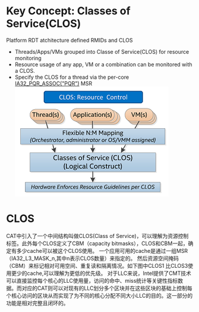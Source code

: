 # Key Concept: Classes of Service(CLOS)
Platform RDT atchitecture defined RMIDs and CLOS
* Threads/Apps/VMs grouped into Classe of Service(CLOS) for resource monitoring
* Resource usage of any app, VM or a combination can be monitored with a CLOS.
* Specify the CLOS for a thread via the per-core [IA32_PQR_ASSOC("PQR")](https://github.com/pengfwan0317/Intel-RDT/blob/master/brief_RDT/RDT%20MSR.png) MSR
![image](https://github.com/pengfwan0317/Intel-RDT/blob/master/brief_RDT/CLOS.png)
#	CLOS
CAT中引入了一个中间结构叫做CLOS(Class of Service)，可以理解为资源控制标签。此外每个CLOS定义了CBM（capacity bitmasks），CLOS和CBM一起，确定有多少cache可以被这个CLOS使用。
一个应用可用的cache是通过一组MSR（IA32_L3_MASK_n,其中n表示CLOS数量）来指定的。
然后资源空间掩码（CBM）来标记相对可用空间、重复读和隔离情况。如下图中CLOS1 比CLOS3使用更少的cache,可以理解为更低的优先级。
对于LLC来说，Intel提供了CMT技术可以直接监控每个核心的LLC使用量，访问的命中、miss统计等关键性指标数据。而对应的CAT则可以对现有的LLC划分多个区块并在这些区块的基础上控制每个核心访问的区块从而实现了为不同的核心分配不同大小LLC的目的。这一部分的功能是相对完整且闭环的。
